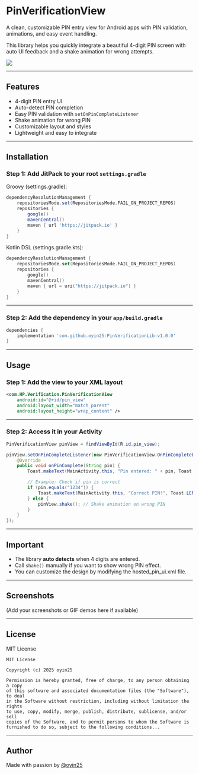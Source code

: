 # PinVerificationView

A clean, customizable PIN entry view for Android apps with PIN validation, animations, and easy event handling.

This library helps you quickly integrate a beautiful 4-digit PIN screen with auto UI feedback and a shake animation for wrong attempts.

[![](https://jitpack.io/v/oyin25/PinVerificationLib.svg)](https://jitpack.io/#oyin25/PinVerificationLib)

---

## Features

- 4-digit PIN entry UI
- Auto-detect PIN completion
- Easy PIN validation with `setOnPinCompleteListener`
- Shake animation for wrong PIN
- Customizable layout and styles
- Lightweight and easy to integrate

---

## Installation

### Step 1: Add JitPack to your root `settings.gradle`

Groovy (settings.gradle):
```groovy
dependencyResolutionManagement {
    repositoriesMode.set(RepositoriesMode.FAIL_ON_PROJECT_REPOS)
    repositories {
        google()
        mavenCentral()
        maven { url 'https://jitpack.io' }
    }
}
```

Kotlin DSL (settings.gradle.kts):
```kotlin
dependencyResolutionManagement {
    repositoriesMode.set(RepositoriesMode.FAIL_ON_PROJECT_REPOS)
    repositories {
        google()
        mavenCentral()
        maven { url = uri("https://jitpack.io") }
    }
}
```

---

### Step 2: Add the dependency in your `app/build.gradle`

```groovy
dependencies {
    implementation 'com.github.oyin25:PinVerificationLib:v1.0.0'
}
```

---

## Usage

### Step 1: Add the view to your XML layout

```xml
<com.HP.Verification.PinVerificationView
    android:id="@+id/pin_view"
    android:layout_width="match_parent"
    android:layout_height="wrap_content" />
```

---

### Step 2: Access it in your Activity

```java
PinVerificationView pinView = findViewById(R.id.pin_view);

pinView.setOnPinCompleteListener(new PinVerificationView.OnPinCompleteListener() {
    @Override
    public void onPinComplete(String pin) {
        Toast.makeText(MainActivity.this, "Pin entered: " + pin, Toast.LENGTH_SHORT).show();

        // Example: Check if pin is correct
        if (pin.equals("1234")) {
            Toast.makeText(MainActivity.this, "Correct PIN!", Toast.LENGTH_SHORT).show();
        } else {
            pinView.shake(); // Shake animation on wrong PIN
        }
    }
});
```

---

## Important

- The library **auto detects** when 4 digits are entered.
- Call `shake()` manually if you want to show wrong PIN effect.
- You can customize the design by modifying the hosted_pin_ui.xml file.

---

## Screenshots

(Add your screenshots or GIF demos here if available)

---

## License

MIT License

```
MIT License

Copyright (c) 2025 oyin25

Permission is hereby granted, free of charge, to any person obtaining a copy
of this software and associated documentation files (the "Software"), to deal
in the Software without restriction, including without limitation the rights
to use, copy, modify, merge, publish, distribute, sublicense, and/or sell
copies of the Software, and to permit persons to whom the Software is
furnished to do so, subject to the following conditions...
```

---

## Author

Made with passion by [@oyin25](https://github.com/oyin25)

